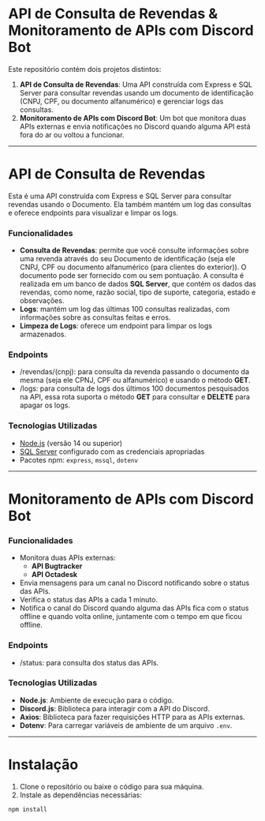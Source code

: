# **API de Consulta de Revendas & Monitoramento de APIs com Discord Bot**

Este repositório contém dois projetos distintos:

1. **API de Consulta de Revendas**: Uma API construída com Express e SQL Server para consultar revendas usando um documento de identificação (CNPJ, CPF, ou documento alfanumérico) e gerenciar logs das consultas.
2. **Monitoramento de APIs com Discord Bot**: Um bot que monitora duas APIs externas e envia notificações no Discord quando alguma API está fora do ar ou voltou a funcionar.

---

# API de Consulta de Revendas

Esta é uma API construída com Express e SQL Server para consultar revendas usando o Documento. Ela também mantém um log das consultas e oferece endpoints para visualizar e limpar os logs.

### **Funcionalidades**

- **Consulta de Revendas**: permite que você consulte informações sobre uma revenda através do seu Documento de identificação (seja ele CNPJ, CPF ou documento alfanumérico (para clientes do exterior)). O documento pode ser fornecido com ou sem pontuação. A consulta é realizada em um banco de dados **SQL Server**, que contém os dados das revendas, como nome, razão social, tipo de suporte, categoria, estado e observações.
- **Logs**: mantém um log das últimas 100 consultas realizadas, com informações sobre as consultas feitas e erros.
- **Limpeza de Logs**: oferece um endpoint para limpar os logs armazenados.

### **Endpoints**

- /revendas/(cnpj): para consulta da revenda passando o documento da mesma (seja ele CPNJ, CPF ou alfanumérico) e usando o método **GET**.
- /logs: para consulta de logs dos últimos 100 documentos pesquisados na API, essa rota suporta o método **GET** para consultar e **DELETE** para apagar os logs.

### **Tecnologias Utilizadas**

- [Node.js](https://nodejs.org/) (versão 14 ou superior)
- [SQL Server](https://www.microsoft.com/en-us/sql-server) configurado com as credenciais apropriadas
- Pacotes npm: `express`, `mssql`, `dotenv`

---

# **Monitoramento de APIs com Discord Bot**

### **Funcionalidades**

- Monitora duas APIs externas:
  - **API Bugtracker**
  - **API Octadesk**
- Envia mensagens para um canal no Discord notificando sobre o status das APIs.
- Verifica o status das APIs a cada 1 minuto.
- Notifica o canal do Discord quando alguma das APIs fica com o status offline e quando volta online, juntamente com o tempo em que ficou offline.

### **Endpoints**

- /status: para consulta dos status das APIs.

### **Tecnologias Utilizadas**

- **Node.js**: Ambiente de execução para o código.
- **Discord.js**: Biblioteca para interagir com a API do Discord.
- **Axios**: Biblioteca para fazer requisições HTTP para as APIs externas.
- **Dotenv**: Para carregar variáveis de ambiente de um arquivo `.env`.

---

# Instalação

1. Clone o repositório ou baixe o código para sua máquina.
2. Instale as dependências necessárias:

```bash
npm install
```
